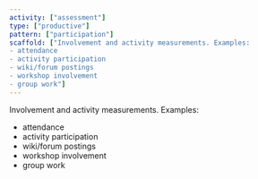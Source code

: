 ```yaml
---
activity: ["assessment"]
type: ["productive"]
pattern: ["participation"]
scaffold: ["Involvement and activity measurements. Examples:
- attendance
- activity participation
- wiki/forum postings
- workshop involvement
- group work"]
---
```


Involvement and activity measurements. Examples:
- attendance
- activity participation
- wiki/forum postings
- workshop involvement
- group work
